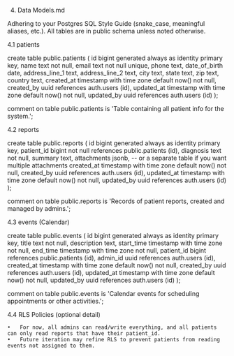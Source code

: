 4. Data Models.md

Adhering to your Postgres SQL Style Guide (snake_case, meaningful aliases, etc.).
All tables are in public schema unless noted otherwise.

4.1 patients

create table public.patients (
  id bigint generated always as identity primary key,
  name text not null,
  email text not null unique,
  phone text,
  date_of_birth date,
  address_line_1 text,
  address_line_2 text,
  city text,
  state text,
  zip text,
  country text,
  created_at timestamp with time zone default now() not null,
  created_by uuid references auth.users (id),
  updated_at timestamp with time zone default now() not null,
  updated_by uuid references auth.users (id)
);

comment on table public.patients is 'Table containing all patient info for the system.';

4.2 reports

create table public.reports (
  id bigint generated always as identity primary key,
  patient_id bigint not null references public.patients (id),
  diagnosis text not null,
  summary text,
  attachments jsonb, -- or a separate table if you want multiple attachments
  created_at timestamp with time zone default now() not null,
  created_by uuid references auth.users (id),
  updated_at timestamp with time zone default now() not null,
  updated_by uuid references auth.users (id)
);

comment on table public.reports is 'Records of patient reports, created and managed by admins.';

4.3 events (Calendar)

create table public.events (
  id bigint generated always as identity primary key,
  title text not null,
  description text,
  start_time timestamp with time zone not null,
  end_time timestamp with time zone not null,
  patient_id bigint references public.patients (id),
  admin_id uuid references auth.users (id),
  created_at timestamp with time zone default now() not null,
  created_by uuid references auth.users (id),
  updated_at timestamp with time zone default now() not null,
  updated_by uuid references auth.users (id)
);

comment on table public.events is 'Calendar events for scheduling appointments or other activities.';

4.4 RLS Policies (optional detail)

	•	For now, all admins can read/write everything, and all patients can only read reports that have their patient_id.
	•	Future iteration may refine RLS to prevent patients from reading events not assigned to them.

